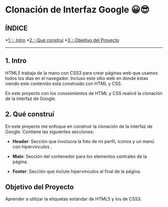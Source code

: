 # Clonación de Interfaz Google 😀😎

## ÍNDICE 

*[1.✨ Intro](https://github.com/Saraicaps/clondegoogle/blob/main/README.md#1-intro)
*[2.✨Qué construí](https://github.com/Saraicaps/clondegoogle/blob/main/README.md#2-qu%C3%A9-constru%C3%AD)
*[3.✨Objetivo del Proyecto](https://github.com/Saraicaps/clondegoogle/blob/main/README.md#objetivo-del-proyecto)

****

## 1. Intro
HTML5 trabaja de la mano con CSS3 para crear páginas web que usamos todos los días en el navegador. Incluso este sitio web en donde estas viendo este contenido esta construido con HTML y CSS.

En este proyecto con los conosimientos de HTML y CSS realicé la clonación de la interfaz de Google.

## 2. Qué construí
En este proyecto me enfoque en construir la clonación de la interfaz de Google. Contiene las siguientes secciones: 

* **Header**: Sección que involucra la foto de mi perfil, iconos y un menú con hipervínculos .

* **Main**: Sección del contenedor para los elementos centrales de la página.

* **Footer**: Sección que inclute hipervinculos al final de la página.

## Objetivo del Proyecto
Aprender a utilizar la etiquetas estándar de HTML5 y los de CSS3.
